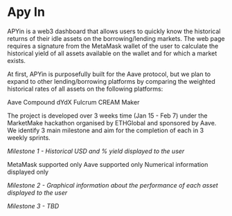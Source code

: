 # Apy In

APYin is a web3 dashboard that allows users to quickly know the historical returns of their idle assets on the borrowing/lending markets. The web page requires a signature from the MetaMask wallet of the user to calculate the historical yield of all assets available on the wallet and for which a market exists. 

At first, APYin is purposefully built for the Aave protocol, but we plan to expand to other lending/borrowing platforms by comparing the weighted historical rates of all assets on the following platforms:

Aave
Compound
dYdX
Fulcrum
CREAM
Maker

The project is developed over 3 weeks time (Jan 15 - Feb 7) under the MarketMake hackathon organised by ETHGlobal and sponsored by Aave. We identify 3 main milestone and aim for the completion of each in 3 weekly sprints.

*Milestone 1 - Historical USD and % yield displayed to the user* 

MetaMask supported only
Aave supported only
Numerical information displayed only 

*Milestone 2 - Graphical information about the performance of each asset displayed to the user*

*Milestone 3 - TBD*
 
